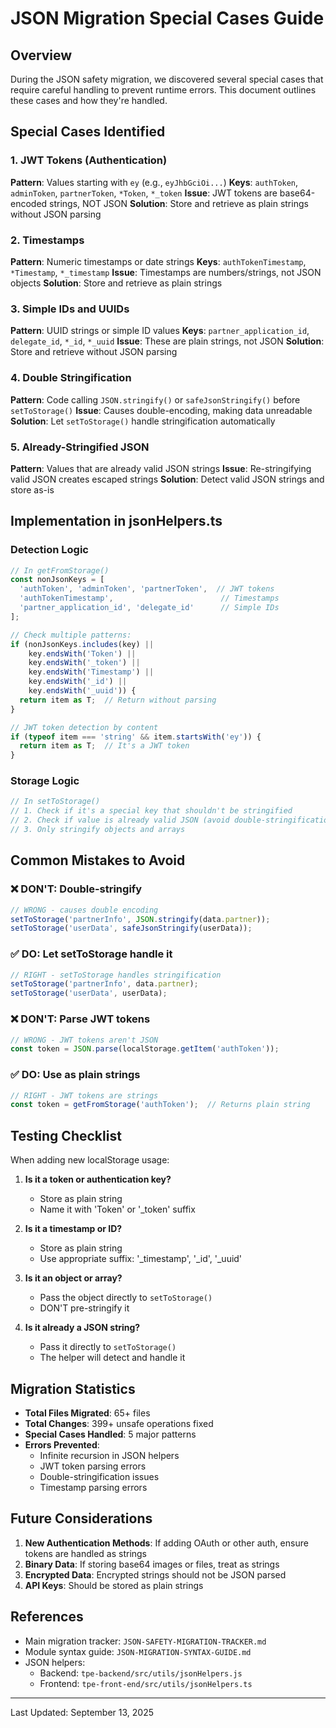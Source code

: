 # JSON Migration Special Cases Guide

## Overview
During the JSON safety migration, we discovered several special cases that require careful handling to prevent runtime errors. This document outlines these cases and how they're handled.

## Special Cases Identified

### 1. JWT Tokens (Authentication)
**Pattern**: Values starting with `ey` (e.g., `eyJhbGciOi...`)
**Keys**: `authToken`, `adminToken`, `partnerToken`, `*Token`, `*_token`
**Issue**: JWT tokens are base64-encoded strings, NOT JSON
**Solution**: Store and retrieve as plain strings without JSON parsing

### 2. Timestamps
**Pattern**: Numeric timestamps or date strings
**Keys**: `authTokenTimestamp`, `*Timestamp`, `*_timestamp`
**Issue**: Timestamps are numbers/strings, not JSON objects
**Solution**: Store and retrieve as plain strings

### 3. Simple IDs and UUIDs
**Pattern**: UUID strings or simple ID values
**Keys**: `partner_application_id`, `delegate_id`, `*_id`, `*_uuid`
**Issue**: These are plain strings, not JSON
**Solution**: Store and retrieve without JSON parsing

### 4. Double Stringification
**Pattern**: Code calling `JSON.stringify()` or `safeJsonStringify()` before `setToStorage()`
**Issue**: Causes double-encoding, making data unreadable
**Solution**: Let `setToStorage()` handle stringification automatically

### 5. Already-Stringified JSON
**Pattern**: Values that are already valid JSON strings
**Issue**: Re-stringifying valid JSON creates escaped strings
**Solution**: Detect valid JSON strings and store as-is

## Implementation in jsonHelpers.ts

### Detection Logic
```typescript
// In getFromStorage()
const nonJsonKeys = [
  'authToken', 'adminToken', 'partnerToken',  // JWT tokens
  'authTokenTimestamp',                        // Timestamps
  'partner_application_id', 'delegate_id'      // Simple IDs
];

// Check multiple patterns:
if (nonJsonKeys.includes(key) || 
    key.endsWith('Token') || 
    key.endsWith('_token') ||
    key.endsWith('Timestamp') ||
    key.endsWith('_id') ||
    key.endsWith('_uuid')) {
  return item as T;  // Return without parsing
}

// JWT token detection by content
if (typeof item === 'string' && item.startsWith('ey')) {
  return item as T;  // It's a JWT token
}
```

### Storage Logic
```typescript
// In setToStorage()
// 1. Check if it's a special key that shouldn't be stringified
// 2. Check if value is already valid JSON (avoid double-stringification)
// 3. Only stringify objects and arrays
```

## Common Mistakes to Avoid

### ❌ DON'T: Double-stringify
```typescript
// WRONG - causes double encoding
setToStorage('partnerInfo', JSON.stringify(data.partner));
setToStorage('userData', safeJsonStringify(userData));
```

### ✅ DO: Let setToStorage handle it
```typescript
// RIGHT - setToStorage handles stringification
setToStorage('partnerInfo', data.partner);
setToStorage('userData', userData);
```

### ❌ DON'T: Parse JWT tokens
```typescript
// WRONG - JWT tokens aren't JSON
const token = JSON.parse(localStorage.getItem('authToken'));
```

### ✅ DO: Use as plain strings
```typescript
// RIGHT - JWT tokens are strings
const token = getFromStorage('authToken');  // Returns plain string
```

## Testing Checklist

When adding new localStorage usage:

1. **Is it a token or authentication key?**
   - Store as plain string
   - Name it with 'Token' or '_token' suffix

2. **Is it a timestamp or ID?**
   - Store as plain string
   - Use appropriate suffix: '_timestamp', '_id', '_uuid'

3. **Is it an object or array?**
   - Pass the object directly to `setToStorage()`
   - DON'T pre-stringify it

4. **Is it already a JSON string?**
   - Pass it directly to `setToStorage()`
   - The helper will detect and handle it

## Migration Statistics

- **Total Files Migrated**: 65+ files
- **Total Changes**: 399+ unsafe operations fixed
- **Special Cases Handled**: 5 major patterns
- **Errors Prevented**: 
  - Infinite recursion in JSON helpers
  - JWT token parsing errors
  - Double-stringification issues
  - Timestamp parsing errors

## Future Considerations

1. **New Authentication Methods**: If adding OAuth or other auth, ensure tokens are handled as strings
2. **Binary Data**: If storing base64 images or files, treat as strings
3. **Encrypted Data**: Encrypted strings should not be JSON parsed
4. **API Keys**: Should be stored as plain strings

## References

- Main migration tracker: `JSON-SAFETY-MIGRATION-TRACKER.md`
- Module syntax guide: `JSON-MIGRATION-SYNTAX-GUIDE.md`
- JSON helpers: 
  - Backend: `tpe-backend/src/utils/jsonHelpers.js`
  - Frontend: `tpe-front-end/src/utils/jsonHelpers.ts`

---
Last Updated: September 13, 2025